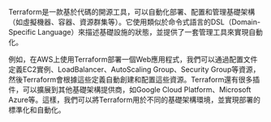 

Terraform是一款基於代碼的開源工具，可以自動化部署、配置和管理基礎架構（如虛擬機器、容器、資源群集等）。它使用類似於命令式語言的DSL（Domain-Specific Language）來描述基礎設施的狀態，並提供了一套管理工具來實現自動化。

例如，在AWS上使用Terraform部署一個Web應用程式，我們可以通過配置文件定義EC2實例、LoadBalancer、AutoScaling Group、Security Group等資源，然後Terraform會根據這些定義自動創建和配置這些資源。Terraform還有很多插件，可以擴展到其他基礎架構提供商，如Google Cloud Platform、Microsoft Azure等。這樣，我們可以將Terraform用於不同的基礎架構環境，並實現部署的標準化和自動化。